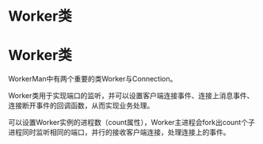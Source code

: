 # Worker类

# Worker类

WorkerMan中有两个重要的类Worker与Connection。

Worker类用于实现端口的监听，并可以设置客户端连接事件、连接上消息事件、连接断开事件的回调函数，从而实现业务处理。

可以设置Worker实例的进程数（count属性），Worker主进程会fork出count个子进程同时监听相同的端口，并行的接收客户端连接，处理连接上的事件。